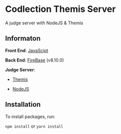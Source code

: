 # Codlection Themis Server

A judge server with NodeJS & Themis

## Informaton

**Front End**: [JavaScipt](https://www.javascript.com/)

**Back End**: [FireBase](https://firebase.google.com/) (v8.10.0)

**Judge Server**:

- [Themis](https://dsapblog.wordpress.com/2013/12/24/themis/)

- [NodeJS](https://nodejs.org/en/)

## Installation

To install packages, run:

`npm install` or `yarn install`
